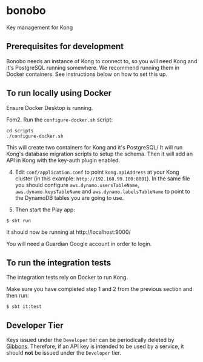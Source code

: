 # bonobo

Key management for Kong

## Prerequisites for development

Bonobo needs an instance of Kong  to connect to, so you will need Kong and it's PostgreSQL running somewhere. 
We recommend running them in Docker containers. See instructions below on how to set this up.

## To run locally using Docker

Ensure Docker Desktop is running.

Fom2. Run the `configure-docker.sh` script:

  ```
  cd scripts
  ./configure-docker.sh
  ```
  This will create two containers for Kong and it's PostgreSQL/
  It will run Kong's database migration scripts to setup the schema.
  Then it will add an API in Kong with the key-auth plugin enabled.

4. Edit `conf/application.conf` to point `kong.apiAddress` at your Kong cluster (in this example: `http://192.168.99.100:8001`). In the same file you should configure `aws.dynamo.usersTableName`, `aws.dynamo.keysTableName` and `aws.dynamo.labelsTableName` to point to the DynamoDB tables you are going to use.

5. Then start the Play app:

  ```
  $ sbt run
  ```
  
  It should now be running at http://localhost:9000/
  
  You will need a Guardian Google account in order to login.

## To run the integration tests

The integration tests rely on Docker to run Kong.

Make sure you have completed step 1 and 2 from the previous section and then run:

```
$ sbt it:test
```

## Developer Tier
<!---
This anchor is linked to in the Bonobo application. 
If you change this anchor, you should change the corresponding Bonobo source code. 
--->
Keys issued under the `Developer` tier can be periodically deleted by [Gibbons](https://github.com/guardian/gibbons).
Therefore, if an API key is intended to be used by a service, it should __not__ be issued under the `Developer` tier.
